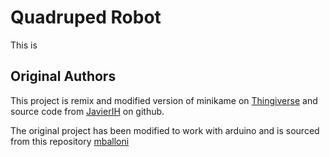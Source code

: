 # Quadruped Robot

This is 

## Original Authors
This project is remix and modified version of minikame on [Thingiverse](https://www.thingiverse.com/thing:1265766) and source code from [JavierIH](https://github.com/JavierIH/miniKame) on github.

The original project has been modified to work with arduino and is sourced from this repository [mballoni](https://github.com/mballoni/ez-arduino-minikame)